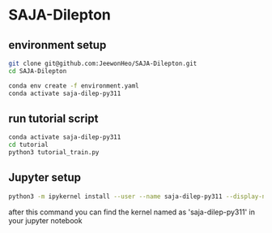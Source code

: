 # SAJA-Dilepton

## environment setup
```bash
git clone git@github.com:JeewonHeo/SAJA-Dilepton.git
cd SAJA-Dilepton

conda env create -f environment.yaml
conda activate saja-dilep-py311
```

## run tutorial script
```bash
conda activate saja-dilep-py311
cd tutorial
python3 tutorial_train.py
```

## Jupyter setup
```bash
python3 -m ipykernel install --user --name saja-dilep-py311 --display-name "saja-dilep-py311"
```
after this command you can find the kernel named as 'saja-dilep-py311' in your jupyter notebook




